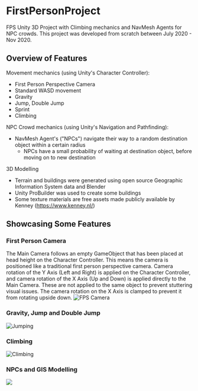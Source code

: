 # FirstPersonProject
FPS Unity 3D Project with Climbing mechanics and NavMesh Agents for NPC crowds. This project was developed from scratch between July 2020 - Nov 2020.

## Overview of Features
Movement mechanics (using Unity's Character Controller):
- First Person Perspective Camera
- Standard WASD movement
- Gravity
- Jump, Double Jump
- Sprint
- Climbing

NPC Crowd mechanics (using Unity's Navigation and Pathfinding):
- NavMesh Agent's ("NPCs") navigate their way to a random destination object within a certain radius
  - NPCs have a small probability of waiting at destination object, before moving on to new destination

3D Modelling
- Terrain and buildings were generated using open source Geographic Information System data and Blender
- Unity ProBuilder was used to create some buildings
- Some texture materials are free assets made publicly available by Kenney (https://www.kenney.nl/)

## Showcasing Some Features
### First Person Camera
The Main Camera follows an empty GameObject that has been placed at head height on the Character Controller. This means the camera is positioned like a traditional first person perspective camera. Camera rotation of the Y Axis (Left and Right) is applied on the Character Controller, and camera rotation of the X Axis (Up and Down) is applied directly to the Main Camera. These are not applied to the same object to prevent stuttering visual issues. The camera rotation on the X Axis is clamped to prevent it from rotating upside down.
![FPS Camera](https://github.com/bM7tcHF88GBxDni/README-GIF-Storage/blob/main/camera-1.gif)

### Gravity, Jump and Double Jump
![Jumping](https://github.com/bM7tcHF88GBxDni/README-GIF-Storage/blob/main/jumping.gif)

### Climbing
![Climbing](https://github.com/bM7tcHF88GBxDni/README-GIF-Storage/blob/main/climbing.gif)

### NPCs and GIS Modelling
![](https://github.com/bM7tcHF88GBxDni/README-GIF-Storage/blob/main/npcs%20and%20terrain.gif)
